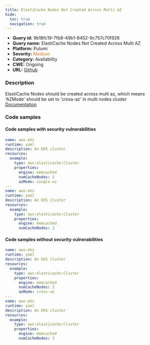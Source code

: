```yaml
---
title: ElastiCache Nodes Not Created Across Multi AZ
hide:
  toc: true
  navigation: true
---
```


<style>
  .highlight .hll {
    background-color: #ff171742;
  }
  .md-content {
    max-width: 1100px;
    margin: 0 auto;
  }
</style>

-   **Query id:** 9b18fc19-7fb8-49b1-8452-9c757c70f926
-   **Query name:** ElastiCache Nodes Not Created Across Multi AZ
-   **Platform:** Pulumi
-   **Severity:** <span style="color:#ff7213">Medium</span>
-   **Category:** Availability
-   **CWE:** Ongoing
-   **URL:** [Github](https://github.com/Checkmarx/kics/tree/master/assets/queries/pulumi/aws/elasticache_nodes_not_created_across_multi_az)

### Description
ElastiCache Nodes should be created across multi az, which means 'AZMode' should be set to 'cross-az' in multi nodes cluster<br>
[Documentation](https://www.pulumi.com/registry/packages/aws/api-docs/elasticache/cluster/#azmode_yaml)

### Code samples
#### Code samples with security vulnerabilities
```yaml title="Positive test num. 1 - yaml file" hl_lines="10 18"
name: aws-eks
runtime: yaml
description: An EKS cluster
resources:
  example:
    type: aws:elasticache:Cluster
    properties:
      engine: memcached
      numCacheNodes: 2
      azMode: single-az
---
name: aws-eks
runtime: yaml
description: An EKS cluster
resources:
  example:
    type: aws:elasticache:Cluster
    properties:
      engine: memcached
      numCacheNodes: 2

```


#### Code samples without security vulnerabilities
```yaml title="Negative test num. 1 - yaml file"
name: aws-eks
runtime: yaml
description: An EKS cluster
resources:
  example:
    type: aws:elasticache:Cluster
    properties:
      engine: memcached
      numCacheNodes: 2
      azMode: cross-az
---
name: aws-eks
runtime: yaml
description: An EKS cluster
resources:
  example:
    type: aws:elasticache:Cluster
    properties:
      engine: memcached
      numCacheNodes: 1


```
